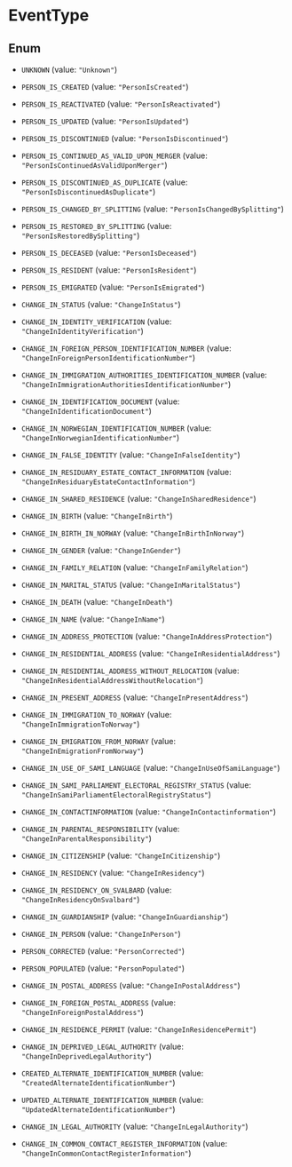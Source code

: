 

# EventType

## Enum


* `UNKNOWN` (value: `"Unknown"`)

* `PERSON_IS_CREATED` (value: `"PersonIsCreated"`)

* `PERSON_IS_REACTIVATED` (value: `"PersonIsReactivated"`)

* `PERSON_IS_UPDATED` (value: `"PersonIsUpdated"`)

* `PERSON_IS_DISCONTINUED` (value: `"PersonIsDiscontinued"`)

* `PERSON_IS_CONTINUED_AS_VALID_UPON_MERGER` (value: `"PersonIsContinuedAsValidUponMerger"`)

* `PERSON_IS_DISCONTINUED_AS_DUPLICATE` (value: `"PersonIsDiscontinuedAsDuplicate"`)

* `PERSON_IS_CHANGED_BY_SPLITTING` (value: `"PersonIsChangedBySplitting"`)

* `PERSON_IS_RESTORED_BY_SPLITTING` (value: `"PersonIsRestoredBySplitting"`)

* `PERSON_IS_DECEASED` (value: `"PersonIsDeceased"`)

* `PERSON_IS_RESIDENT` (value: `"PersonIsResident"`)

* `PERSON_IS_EMIGRATED` (value: `"PersonIsEmigrated"`)

* `CHANGE_IN_STATUS` (value: `"ChangeInStatus"`)

* `CHANGE_IN_IDENTITY_VERIFICATION` (value: `"ChangeInIdentityVerification"`)

* `CHANGE_IN_FOREIGN_PERSON_IDENTIFICATION_NUMBER` (value: `"ChangeInForeignPersonIdentificationNumber"`)

* `CHANGE_IN_IMMIGRATION_AUTHORITIES_IDENTIFICATION_NUMBER` (value: `"ChangeInImmigrationAuthoritiesIdentificationNumber"`)

* `CHANGE_IN_IDENTIFICATION_DOCUMENT` (value: `"ChangeInIdentificationDocument"`)

* `CHANGE_IN_NORWEGIAN_IDENTIFICATION_NUMBER` (value: `"ChangeInNorwegianIdentificationNumber"`)

* `CHANGE_IN_FALSE_IDENTITY` (value: `"ChangeInFalseIdentity"`)

* `CHANGE_IN_RESIDUARY_ESTATE_CONTACT_INFORMATION` (value: `"ChangeInResiduaryEstateContactInformation"`)

* `CHANGE_IN_SHARED_RESIDENCE` (value: `"ChangeInSharedResidence"`)

* `CHANGE_IN_BIRTH` (value: `"ChangeInBirth"`)

* `CHANGE_IN_BIRTH_IN_NORWAY` (value: `"ChangeInBirthInNorway"`)

* `CHANGE_IN_GENDER` (value: `"ChangeInGender"`)

* `CHANGE_IN_FAMILY_RELATION` (value: `"ChangeInFamilyRelation"`)

* `CHANGE_IN_MARITAL_STATUS` (value: `"ChangeInMaritalStatus"`)

* `CHANGE_IN_DEATH` (value: `"ChangeInDeath"`)

* `CHANGE_IN_NAME` (value: `"ChangeInName"`)

* `CHANGE_IN_ADDRESS_PROTECTION` (value: `"ChangeInAddressProtection"`)

* `CHANGE_IN_RESIDENTIAL_ADDRESS` (value: `"ChangeInResidentialAddress"`)

* `CHANGE_IN_RESIDENTIAL_ADDRESS_WITHOUT_RELOCATION` (value: `"ChangeInResidentialAddressWithoutRelocation"`)

* `CHANGE_IN_PRESENT_ADDRESS` (value: `"ChangeInPresentAddress"`)

* `CHANGE_IN_IMMIGRATION_TO_NORWAY` (value: `"ChangeInImmigrationToNorway"`)

* `CHANGE_IN_EMIGRATION_FROM_NORWAY` (value: `"ChangeInEmigrationFromNorway"`)

* `CHANGE_IN_USE_OF_SAMI_LANGUAGE` (value: `"ChangeInUseOfSamiLanguage"`)

* `CHANGE_IN_SAMI_PARLIAMENT_ELECTORAL_REGISTRY_STATUS` (value: `"ChangeInSamiParliamentElectoralRegistryStatus"`)

* `CHANGE_IN_CONTACTINFORMATION` (value: `"ChangeInContactinformation"`)

* `CHANGE_IN_PARENTAL_RESPONSIBILITY` (value: `"ChangeInParentalResponsibility"`)

* `CHANGE_IN_CITIZENSHIP` (value: `"ChangeInCitizenship"`)

* `CHANGE_IN_RESIDENCY` (value: `"ChangeInResidency"`)

* `CHANGE_IN_RESIDENCY_ON_SVALBARD` (value: `"ChangeInResidencyOnSvalbard"`)

* `CHANGE_IN_GUARDIANSHIP` (value: `"ChangeInGuardianship"`)

* `CHANGE_IN_PERSON` (value: `"ChangeInPerson"`)

* `PERSON_CORRECTED` (value: `"PersonCorrected"`)

* `PERSON_POPULATED` (value: `"PersonPopulated"`)

* `CHANGE_IN_POSTAL_ADDRESS` (value: `"ChangeInPostalAddress"`)

* `CHANGE_IN_FOREIGN_POSTAL_ADDRESS` (value: `"ChangeInForeignPostalAddress"`)

* `CHANGE_IN_RESIDENCE_PERMIT` (value: `"ChangeInResidencePermit"`)

* `CHANGE_IN_DEPRIVED_LEGAL_AUTHORITY` (value: `"ChangeInDeprivedLegalAuthority"`)

* `CREATED_ALTERNATE_IDENTIFICATION_NUMBER` (value: `"CreatedAlternateIdentificationNumber"`)

* `UPDATED_ALTERNATE_IDENTIFICATION_NUMBER` (value: `"UpdatedAlternateIdentificationNumber"`)

* `CHANGE_IN_LEGAL_AUTHORITY` (value: `"ChangeInLegalAuthority"`)

* `CHANGE_IN_COMMON_CONTACT_REGISTER_INFORMATION` (value: `"ChangeInCommonContactRegisterInformation"`)



